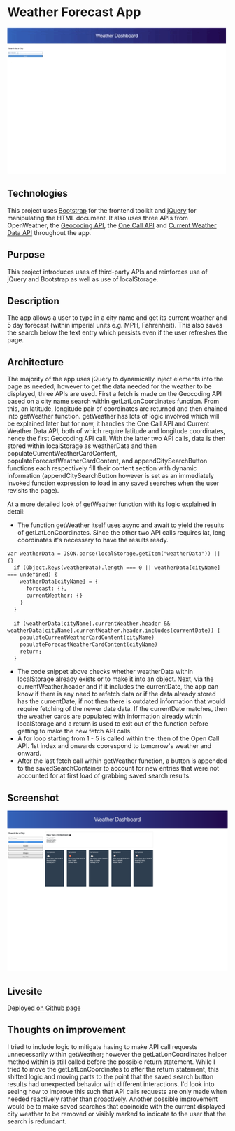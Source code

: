# Weather Forecast App

![weather-forecast.gif](./assets/images/screen_recording.gif)

## Technologies
This project uses [Bootstrap](https://getbootstrap.com/) for the frontend toolkit and [jQuery](https://jquery.com/) for manipulating the HTML document. It also uses three APIs from OpenWeather, the [Geocoding API](https://openweathermap.org/api/geocoding-api), the [One Call API](https://openweathermap.org/api/one-call-3) and [Current Weather Data API](https://openweathermap.org/current) throughout the app.

## Purpose
This project introduces uses of third-party APIs and reinforces use of jQuery and Bootstrap as well as use of localStorage.

## Description
The app allows a user to type in a city name and get its current weather and 5 day forecast (within imperial units e.g. MPH, Fahrenheit). This also saves the search below the text entry which persists even if the user refreshes the page.

## Architecture
The majority of the app uses jQuery to dynamically inject elements into the page as needed; however to get the data needed for the weather to be displayed, three APIs are used. First a fetch is made on the Geocoding API based on a city name search within getLatLonCoordinates function. From this, an latitude, longitude pair of coordinates are returned and then chained into getWeather function. getWeather has lots of logic involved which will be explained later but for now, it handles the One Call API and Current Weather Data API, both of which require latitude and longitude coordinates, hence the first Geocoding API call. With the latter two API calls, data is then stored within localStorage as weatherData and then populateCurrentWeatherCardContent, populateForecastWeatherCardContent, and appendCitySearchButton functions each respectively fill their content section with dynamic information (appendCitySearchButton however is set as an immediately invoked function expression to load in any saved searches when the user revisits the page).

At a more detailed look of getWeather function with its logic explained in detail:
  - The function getWeather itself uses async and await to yield the results of getLatLonCoordinates. Since the other two API calls requires lat, long coordinates it's necessary to have the results ready. 

```
var weatherData = JSON.parse(localStorage.getItem("weatherData")) || {}
  if (Object.keys(weatherData).length === 0 || weatherData[cityName] === undefined) {
    weatherData[cityName] = {
      forecast: {},
      currentWeather: {}
    }
  } 

  if (weatherData[cityName].currentWeather.header && weatherData[cityName].currentWeather.header.includes(currentDate)) {
    populateCurrentWeatherCardContent(cityName)
    populateForecastWeatherCardContent(cityName)
    return;
  }
```
  - The code snippet above checks whether weatherData within localStorage already exists or to make it into an object. Next, via the currentWeather.header and if it includes the currentDate, the app can know if there is any need to refetch data or if the data already stored has the currentDate; if not then there is outdated information that would require fetching of the newer date data. If the currentDate matches, then the weather cards are populated with information already within localStorage and a return is used to exit out of the function before getting to make the new fetch API calls.
  - A for loop starting from 1 - 5 is called within the .then of the Open Call API. 1st index and onwards coorespond to tomorrow's weather and onward. 
  - After the last fetch call within getWeather function, a button is appended to the savedSearchContainer to account for new entries that were not accounted for at first load of grabbing saved search results.

## Screenshot
![screnshot](./assets/images/screenshot.png)

## Livesite
[Deployed on Github page](https://richardjhong.github.io/weather-forecast/)

## Thoughts on improvement
I tried to include logic to mitigate having to make API call requests unnecessarily within getWeather; however the getLatLonCoordinates helper method within is still called before the possible return statement. While I tried to move the getLatLonCoordinates to after the return statement, this shifted logic and moving parts to the point that the saved search button results had unexpected behavior with different interactions. I'd look into seeing how to improve this such that API calls requests are only made when needed reactively rather than proactively. Another possible improvement would be to make saved searches that cooincide with the current displayed city weather to be removed or visibly marked to indicate to the user that the search is redundant. 




